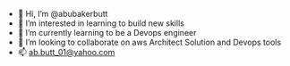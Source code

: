 - 👋 Hi, I’m @abubakerbutt
- 👀 I’m interested in learning to build new skills
- 🌱 I’m currently learning to be a Devops engineer
- 💞️ I’m looking to collaborate on aws Architect Solution and Devops tools
- 📫 ab.butt_01@yahoo.com

<!---
abubakerbutt/abubakerbutt is a ✨ special ✨ repository because its `README.md` (this file) appears on your GitHub profile.
You can click the Preview link to take a look at your changes.
--->
